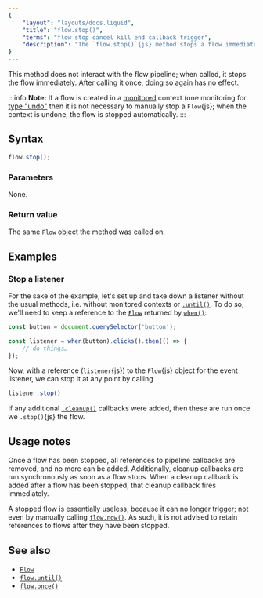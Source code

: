 ```yaml
---
{
	"layout": "layouts/docs.liquid",
	"title": "flow.stop()",
	"terms": "flow stop cancel kill end callback trigger",
	"description": "The `flow.stop()`{js} method stops a flow immediately. Its cleanup callbacks are run, and the flow is prevented from ever triggering again."
}
---
```


This method does not interact with the flow pipeline; when called, it stops the flow immediately. After calling it once, doing so again has no effect.

:::info
**Note:** If a flow is created in a [monitored](/docs/monitor/) context (one monitoring for [type "undo"](/docs/monitor/undo/) then it is not necessary to manually stop a `Flow`{js}; when the context is undone, the flow is stopped automatically.
:::

## Syntax

```js
flow.stop();
```

### Parameters

None.

### Return value

The same [`Flow`](/docs/flow/) object the method was called on.

## Examples

### Stop a listener

For the sake of the example, let's set up and take down a listener without the usual methods, i.e. without monitored contexts or [`.until()`](/docs/flow/until/). To do so, we'll need to keep a reference to the [`Flow`](/docs/flow/) returned by [`when()`](/docs/when/):

```js
const button = document.querySelector('button');

const listener = when(button).clicks().then(() => {
	// do things…
});
```

Now, with a reference (`listener`{js}) to the `Flow`{js} object for the event listener, we can stop it at any point by calling

```js
listener.stop()
```

If any additional [`.cleanup()`](/docs/flow/cleanup/) callbacks were added, then these are run once we `.stop()`{js} the flow.

## Usage notes

Once a flow has been stopped, all references to pipeline callbacks are removed, and no more can be added. Additionally, cleanup callbacks are run synchronously as soon as a flow stops. When a cleanup callback is added after a flow has been stopped, that cleanup callback fires immediately.

A stopped flow is essentially useless, because it can no longer trigger; not even by manually calling [`flow.now()`](/docs/flow/now/). As such, it is not advised to retain references to flows after they have been stopped.


## See also

- [`Flow`](/docs/flow/)
- [`flow.until()`](/docs/flow/until/)
- [`flow.once()`](/docs/flow/once/)
